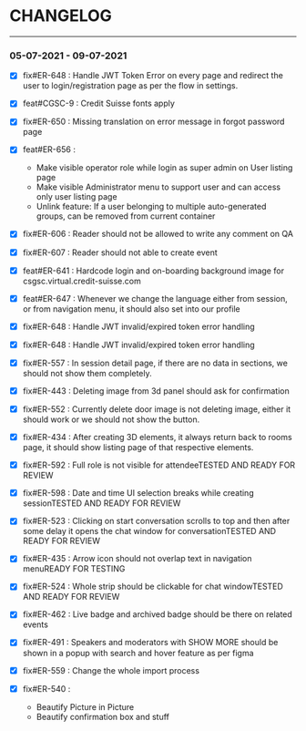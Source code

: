 # CHANGELOG
___

### 05-07-2021 - 09-07-2021

 
- [x] fix#ER-648  : Handle JWT Token Error on every page and redirect the user to login/registration page as per the flow in settings.
- [x] feat#CGSC-9 : Credit Suisse fonts apply
- [x] fix#ER-650  : Missing translation on error message in forgot password page
- [x] feat#ER-656 : 
    - Make visible operator role while login as super admin on User listing page
    - Make visible Administrator menu to support user and can access only user listing page
    - Unlink feature: If a user belonging to multiple auto-generated groups, can be removed from current container

- [x] fix#ER-606  : Reader should not be allowed to write any comment on QA
- [x] fix#ER-607  : Reader should not able to create event
- [x] feat#ER-641 : Hardcode login and on-boarding background image for csgsc.virtual.credit-suisse.com
- [x] feat#ER-647 : Whenever we change the language either from session, or from navigation menu, it should also set into our profile
- [x] fix#ER-648  : Handle JWT invalid/expired token error handling
- [x] fix#ER-648  : Handle JWT invalid/expired token error handling
- [x] fix#ER-557  : In session detail page, if there are no data in sections, we should not show them completely.
- [x] fix#ER-443  : Deleting image from 3d panel should ask for confirmation
- [x] fix#ER-552  : Currently delete door image is not deleting image, either it should work or we should not show the button.
- [x] fix#ER-434  : After creating 3D elements, it always return back to rooms page, it should show listing page of that respective elements.
- [x] fix#ER-592  : Full role is not visible for attendeeTESTED AND READY FOR REVIEW
- [x] fix#ER-598  : Date and time UI selection breaks while creating sessionTESTED AND READY FOR REVIEW
- [x] fix#ER-523  : Clicking on start conversation scrolls to top and then after some delay it opens the chat window for conversationTESTED AND READY FOR REVIEW
- [x] fix#ER-435  : Arrow icon should not overlap text in navigation menuREADY FOR TESTING
- [x] fix#ER-524  : Whole strip should be clickable for chat windowTESTED AND READY FOR REVIEW
- [x] fix#ER-462  : Live badge and archived badge should be there on related events
- [x] fix#ER-491  : Speakers and moderators with SHOW MORE should be shown in a popup with search and hover feature as per figma
- [x] fix#ER-559  : Change the whole import process
- [x] fix#ER-540  : 
     - Beautify Picture in Picture
     - Beautify confirmation box and stuff
